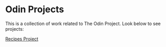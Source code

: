 # Odin Projects

This is a collection of work related to The
Odin Project. Look below to see projects:

[Recipes Project](odin-recipes/index.html)


